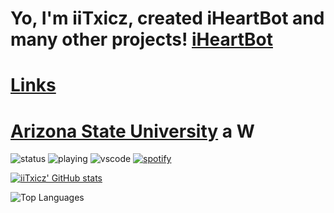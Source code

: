 # Yo, I'm iiTxicz, created iHeartBot and many other projects! [iHeartBot](https://iheartbot.iitxicz.com)
# [Links](https://links.iitxicz.com)
# [Arizona State University](https://asu.edu) a W

![status](https://api.statusbadges.me/badge/status/950079325166780436?simple=true) ![playing](https://api.statusbadges.me/badge/playing/950079325166780436) ![vscode](https://api.statusbadges.me/badge/vscode/950079325166780436) [![spotify](https://api.statusbadges.me/badge/spotify/950079325166780436)](https://api.statusbadges.me/openspotify/950079325166780436) 

[![iiTxicz' GitHub stats](https://api-github-stats.iitxicz.com/api?username=iitxicz&theme=shadow_green)](https://github.com/anuraghazra/github-readme-stats)

![Top Languages](https://api-github-stats.iitxicz.com/api/top-langs/?username=iiTxicz&hide_progress=false&theme=shadow_green)
